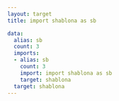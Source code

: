 ```yaml
---
layout: target
title: import shablona as sb

data:
  alias: sb
  count: 3
  imports:
  - alias: sb
    count: 3
    import: import shablona as sb
    target: shablona
  target: shablona
---
```

